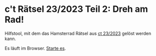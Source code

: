 # c't Rätsel 23/2023 Teil 2: Dreh am Rad!

Hilfstool, mit dem das Hamsterrad Rätsel aus [ct 23/2023](https://www.heise.de/select/ct/2023/23/2325106080475356764) gelöst werden kann.

Es läuft im Browser. [Starte es](https://nharrer.github.io/ct-raetsel-2023-23_teil-2/drehamrad.html).
